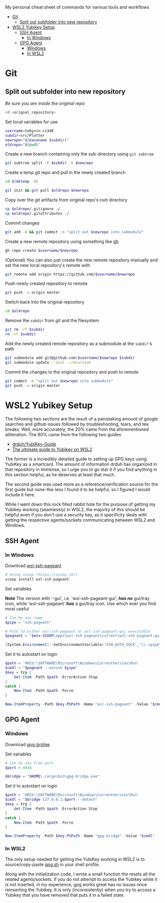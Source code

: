 My personal cheat sheet of commands for various tools and workflows

- [Git](#git)
  - [Split out subfolder into new repository](#split-out-subfolder-into-new-repository)
- [WSL2 Yubikey Setup](#wsl2-yubikey-setup)
  - [SSH Agent](#ssh-agent)
    - [In Windows](#in-windows)
  - [GPG Agent](#gpg-agent)
    - [Windows](#windows)
    - [In WSL2](#in-wsl2)

# Git

## Split out subfolder into new repository

*Be sure you are inside the original repo*

```sh
cd <orignal_repository>
```

Set local variables for use

```sh
username=tobyvin-cs340
subdir=src/Plotter
newrepo="$(basename $subdir)"
oldrepo="$(pwd)"
```

Create a new branch containing only the sub-directory using `git subtree`

```sh
git subtree split -P $subdir -b $newrepo
```

Create a temp git repo and pull in the newly created branch

```sh
cd $(mktemp -d)

git init && git pull $oldrepo $newrepo
```

Copy over the git artifacts from original repo's root directory

```sh
cp $oldrepo/.gitignore ./
cp $oldrepo/.gitattributes ./
```

Commit changes

```sh
git add -A && git commit -m "split out $newrepo into submodule"
```

Create a new remote repository using something like [gh](https://github.com/cli/cli)

```sh
gh repo create $username/$newrepo
```

(Optional) You can also just create the new remote repository manually and set the new local repository's remote with

```sh
git remote add origin https://github.com/$username/$newrepo
```

Push newly created repository to remote

```sh
git push -u origin master
```

Switch back into the original repository

```sh
cd $oldrepo
```

Remove the `subdir` from git and the filesystem

```sh
git rm -rf $subdir
rm -rf $subdir
```

Add the newly created remote repository as a submodule at the `subdir`'s path

```sh
git submodule add git@github.com:$username/$newrepo $subdir
git submodule update --init --recursive
```

Commit the changes to the original repository and push to remote

```sh
git commit -m "split out $newrepo into submodule"
git push -u origin master
```

# WSL2 Yubikey Setup

The following two sections are the result of a painstaking amount of google searches and github issues followed by troubleshooting, tears, and tea breaks. Well, more accurately, the 20% came from the aforementioned alliteration. The 80% came from the following two guides.  

 - [drduh/YubiKey-Guide](https://github.com/drduh/YubiKey-Guide)
 - [The ultimate guide to Yubikey on WSL2](https://dev.to/dzerycz/series/11353)

The former is a incredibly detailed guide to setting up GPG keys using YubiKey as a smartcard. The amount of information drduh has organized in that repository in immense, so I urge you to go star it if you find anything in this section helpful, as he deserves at least that much.

The second guide was used more as a reference/verification source for the first guide but none-the-less I found it to be helpful, so I figured I would include it here.

While I went down this rock filled rabbit hole for the purpose of getting my Yubikey working (seamlessly) in WSL2, the majority of this should be helpful even if you don't use a security key, as it specificity deals with getting the respective agents/sockets communicating between WSL2 and Windows.

## SSH Agent 

### In Windows

Download [wsl-ssh-pageant](https://github.com/benpye/wsl-ssh-pageant)

```powershell
# Using scoop (https://scoop.sh/)
scoop install wsl-ssh-pageant
```

Set variables

**Note**  The version with '-gui', i.e. 'wsl-ssh-pageant-gui', ***has no*** gui/tray icon, while 'wsl-ssh-pageant' ***has*** a gui/tray icon. Use which ever you find most useful

```powershell
# Can be any name
$pipe = "ssh-pageant"

# Path to either wsl-ssh-pageant or wsl-ssh-pageant-gui executable
$pageant = "$env:SCOOP\apps\wsl-ssh-pageant\current\wsl-ssh-pageant-gui.exe"

[System.Environment]::SetEnvironmentVariable('SSH_AUTH_SOCK',"\\.\pipe\$pipe")
```

Set it to autostart on login

```powershell
$path = 'HKCU:\SOFTWARE\Microsoft\Windows\CurrentVersion\Run'
$cmdl = "$pageant --winssh $pipe"
$key = try {
    Get-Item -Path $path -ErrorAction Stop
}
catch {
    New-Item -Path $path -Force
}

New-ItemProperty -Path $key.PSPath -Name "wsl-ssh-pageant" -Value "$cmdl"
``` 

## GPG Agent 

### Windows

Download [gpg-bridge](https://github.com/BusyJay/gpg-bridge)

Set variables

```powershell
# Can be any free port
$port = 4444

$bridge = "$HOME\.cargo\bin\gpg-bridge.exe"
```

Set it to autostart on login

```powershell
$path = 'HKCU:\SOFTWARE\Microsoft\Windows\CurrentVersion\Run'
$cmdl = "$bridge 127.0.0.1:$port --detach"
$key = try {
    Get-Item -Path $path -ErrorAction Stop
}
catch {
    New-Item -Path $path -Force
}

New-ItemProperty -Path $key.PSPath -Name "gpg-bridge" -Value "$cmdl"
```

### In WSL2

The only setup needed for getting the YubiKey working in WSL2 is to source/copy-paste [gpg.sh](sh/gpg.sh) in your shell profile. 

Along with the initialization code, I wrote a small function the resets all the related agents/sockets. If you do not attempt to access the Yubikey while it is not inserted, in my experience, gpg works great has no issues once reinserting the Yubikey. It is only (inconsistently) when you try to access a Yubikey that you have removed that puts it in a failed state. 